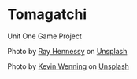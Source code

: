 # Tomagatchi
Unit One Game Project


<span>Photo by <a href="https://unsplash.com/@rayhennessy?utm_source=unsplash&amp;utm_medium=referral&amp;utm_content=creditCopyText">Ray Hennessy</a> on <a href="/s/photos/fireworks?utm_source=unsplash&amp;utm_medium=referral&amp;utm_content=creditCopyText">Unsplash</a></span>

<span>Photo by <a href="https://unsplash.com/@kevinwenning?utm_source=unsplash&amp;utm_medium=referral&amp;utm_content=creditCopyText">Kevin Wenning</a> on <a href="/s/photos/headstone?utm_source=unsplash&amp;utm_medium=referral&amp;utm_content=creditCopyText">Unsplash</a></span>